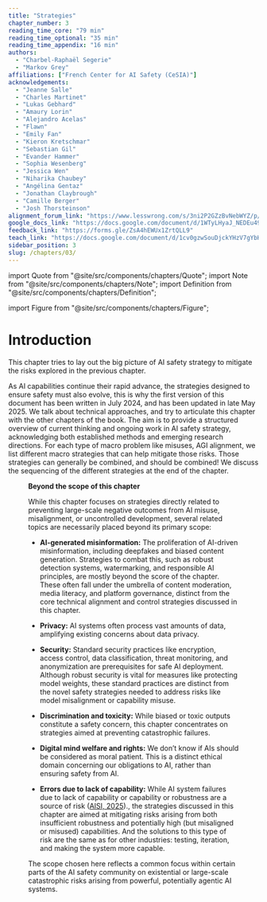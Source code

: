 ```yaml
---
title: "Strategies"
chapter_number: 3
reading_time_core: "79 min"
reading_time_optional: "35 min"
reading_time_appendix: "16 min"
authors:
  - "Charbel-Raphaël Segerie"
  - "Markov Grey"
affiliations: ["French Center for AI Safety (CeSIA)"]
acknowledgements:
  - "Jeanne Salle"
  - "Charles Martinet"
  - "Lukas Gebhard"
  - "Amaury Lorin"
  - "Alejandro Acelas"
  - "Flawn"
  - "Emily Fan"
  - "Kieron Kretschmar"
  - "Sebastian Gil"
  - "Evander Hammer"
  - "Sophia Wesenberg"
  - "Jessica Wen"
  - "Niharika Chaubey"
  - "Angélina Gentaz"
  - "Jonathan Claybrough"
  - "Camille Berger"
  - "Josh Thorsteinson"
alignment_forum_link: "https://www.lesswrong.com/s/3ni2P2GZzBvNebWYZ/p/RzsXRbk2ETNqjhsma"
google_docs_link: "https://docs.google.com/document/d/1WTyLHyaJ_NEDEu49U_hh7oz0-AOQfp7uOJKLck-7A78/edit?usp=sharing"
feedback_link: "https://forms.gle/ZsA4hEWUx1ZrtQLL9"
teach_link: "https://docs.google.com/document/d/1cv0gzwSouDjckYHzV7gYbHPKhJZR6bwbJWgHzEJ604Q/edit?usp=sharing"
sidebar_position: 3
slug: /chapters/03/
---
```


import Quote from "@site/src/components/chapters/Quote";
import Note from "@site/src/components/chapters/Note";
import Definition from "@site/src/components/chapters/Definition";

import Figure from "@site/src/components/chapters/Figure";

# Introduction

This chapter tries to lay out the big picture of AI safety strategy to mitigate the risks explored in the previous chapter.

As AI capabilities continue their rapid advance, the strategies designed to ensure safety must also evolve, this is why the first version of this document has been written in July 2024, and has been updated in late May 2025. We talk about technical approaches, and try to articulate this chapter with the other chapters of the book. The aim is to provide a structured overview of current thinking and ongoing work in AI safety strategy, acknowledging both established methods and emerging research directions. For each type of macro problem like misuses, AGI alignment, we list different macro strategies that can help mitigate those risks. Those strategies can generally be combined, and should be combined! We discuss the sequencing of the different strategies at the end of the chapter.

<Figure src="./img/TtT_Image_1.png" alt="Enter image alt description" number="1" label="3.1" caption="Tentative diagram summarizing the main high-level approaches to make AI development safe." />

**Beyond the scope of this chapter**

While this chapter focuses on strategies directly related to preventing large-scale negative outcomes from AI misuse, misalignment, or uncontrolled development, several related topics are necessarily placed beyond its primary scope:

- **AI-generated misinformation:** The proliferation of AI-driven misinformation, including deepfakes and biased content generation. Strategies to combat this, such as robust detection systems, watermarking, and responsible AI principles, are mostly beyond the score of the chapter. These often fall under the umbrella of content moderation, media literacy, and platform governance, distinct from the core technical alignment and control strategies discussed in this chapter.

- **Privacy:** AI systems often process vast amounts of data, amplifying existing concerns about data privacy.

- **Security:** Standard security practices like encryption, access control, data classification, threat monitoring, and anonymization are prerequisites for safe AI deployment. Although robust security is vital for measures like protecting model weights, these standard practices are distinct from the novel safety strategies needed to address risks like model misalignment or capability misuse.

- **Discrimination and toxicity:** While biased or toxic outputs constitute a safety concern, this chapter concentrates on strategies aimed at preventing catastrophic failures.

- **Digital mind welfare and rights:** We don’t know if AIs should be considered as moral patient. This is a distinct ethical domain concerning our obligations to AI, rather than ensuring safety from AI.

- **Errors due to lack of capability:** While AI system failures due to lack of capability or capability or robustness are a source of risk ([AISI, 2025](https://www.aisi.gov.uk/work/aisis-research-direction-for-technical-solutions))., the strategies discussed in this chapter are aimed at mitigating risks arising from both insufficient robustness and potentially high (but misaligned or misused) capabilities. And the solutions to this type of risk are the same as for other industries: testing, iteration, and making the system more capable.

The scope chosen here reflects a common focus within certain parts of the AI safety community on existential or large-scale catastrophic risks arising from powerful, potentially agentic AI systems.
